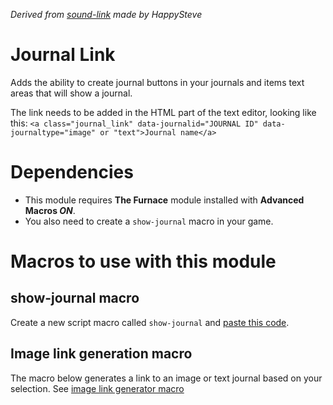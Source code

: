_Derived from [sound-link](https://github.com/superseva/sound-link) made by HappySteve_

# Journal Link
Adds the ability to create journal buttons in your journals and items text areas that will show a journal.

The link needs to be added in the HTML part of the text editor, looking like this:
```<a class="journal_link" data-journalid="JOURNAL ID" data-journaltype="image" or "text">Journal name</a>```

# Dependencies
- This module requires **The Furnace** module installed with **Advanced Macros *ON***.
- You also need to create a `show-journal` macro in your game.

# Macros to use with this module
## show-journal macro
Create a new script macro called `show-journal` and [paste this code](macros/show-journal.js).

## Image link generation macro
The macro below generates a link to an image or text journal based on your selection.
See [image link generator macro ](macros/journal-link-generator.js)
